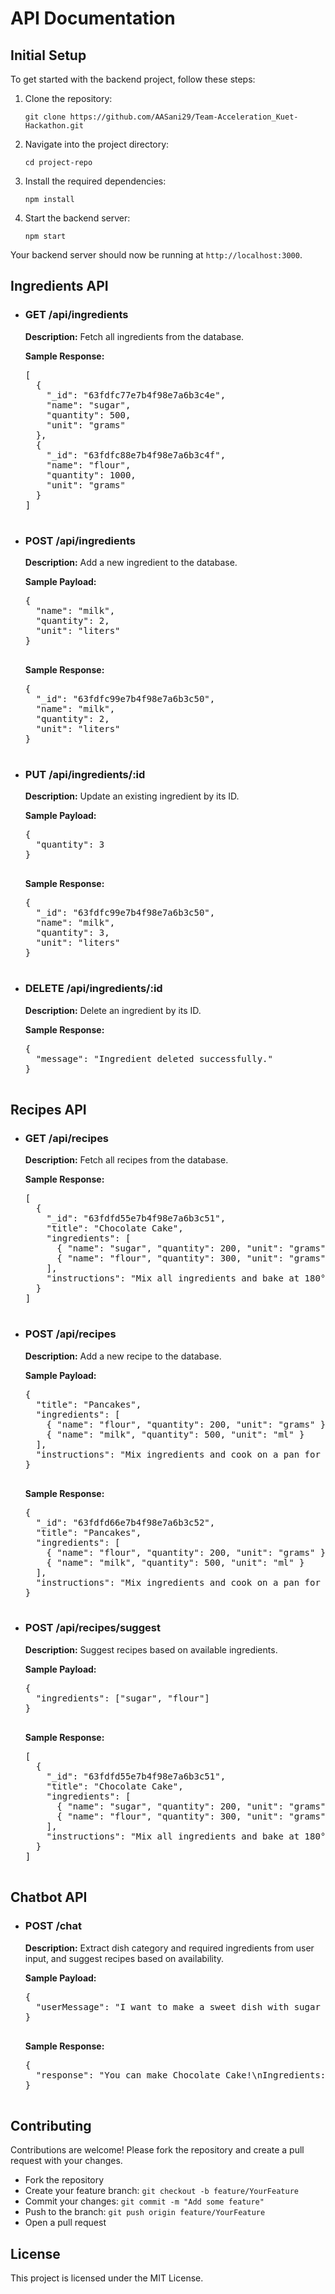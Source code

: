 
<body>
  <h1>API Documentation</h1>
  <div class="api-section">
    <h2>Initial Setup</h2>
    <p>To get started with the backend project, follow these steps:</p>
    <ol>
      <li>Clone the repository:
        <pre><code>git clone https://github.com/AASani29/Team-Acceleration_Kuet-Hackathon.git</code></pre>
      </li>
      <li>Navigate into the project directory:
        <pre><code>cd project-repo</code></pre>
      </li>
      <li>Install the required dependencies:
        <pre><code>npm install</code></pre>
      </li>
      <li>Start the backend server:
        <pre><code>npm start</code></pre>
      </li>
    </ol>
    <p>Your backend server should now be running at <code>http://localhost:3000</code>.</p>
  </div>

  <div class="api-section">
    <h2>Ingredients API</h2>
    <ul>
      <li>
        <h3>GET /api/ingredients</h3>
        <p><strong>Description:</strong> Fetch all ingredients from the database.</p>
        <div class="request"><strong>Sample Response:</strong></div>
        <pre>
[
  {
    "_id": "63fdfc77e7b4f98e7a6b3c4e",
    "name": "sugar",
    "quantity": 500,
    "unit": "grams"
  },
  {
    "_id": "63fdfc88e7b4f98e7a6b3c4f",
    "name": "flour",
    "quantity": 1000,
    "unit": "grams"
  }
]
        </pre>
      </li>
      <li>
        <h3>POST /api/ingredients</h3>
        <p><strong>Description:</strong> Add a new ingredient to the database.</p>
        <div class="request"><strong>Sample Payload:</strong></div>
        <pre>
{
  "name": "milk",
  "quantity": 2,
  "unit": "liters"
}
        </pre>
        <div class="response"><strong>Sample Response:</strong></div>
        <pre>
{
  "_id": "63fdfc99e7b4f98e7a6b3c50",
  "name": "milk",
  "quantity": 2,
  "unit": "liters"
}
        </pre>
      </li>
      <li>
        <h3>PUT /api/ingredients/:id</h3>
        <p><strong>Description:</strong> Update an existing ingredient by its ID.</p>
        <div class="request"><strong>Sample Payload:</strong></div>
        <pre>
{
  "quantity": 3
}
        </pre>
        <div class="response"><strong>Sample Response:</strong></div>
        <pre>
{
  "_id": "63fdfc99e7b4f98e7a6b3c50",
  "name": "milk",
  "quantity": 3,
  "unit": "liters"
}
        </pre>
      </li>
      <li>
        <h3>DELETE /api/ingredients/:id</h3>
        <p><strong>Description:</strong> Delete an ingredient by its ID.</p>
        <div class="response"><strong>Sample Response:</strong></div>
        <pre>
{
  "message": "Ingredient deleted successfully."
}
        </pre>
      </li>
    </ul>
  </div>

  <div class="api-section">
    <h2>Recipes API</h2>
    <ul>
      <li>
        <h3>GET /api/recipes</h3>
        <p><strong>Description:</strong> Fetch all recipes from the database.</p>
        <div class="request"><strong>Sample Response:</strong></div>
        <pre>
[
  {
    "_id": "63fdfd55e7b4f98e7a6b3c51",
    "title": "Chocolate Cake",
    "ingredients": [
      { "name": "sugar", "quantity": 200, "unit": "grams" },
      { "name": "flour", "quantity": 300, "unit": "grams" }
    ],
    "instructions": "Mix all ingredients and bake at 180°C for 30 minutes."
  }
]
        </pre>
      </li>
      <li>
        <h3>POST /api/recipes</h3>
        <p><strong>Description:</strong> Add a new recipe to the database.</p>
        <div class="request"><strong>Sample Payload:</strong></div>
        <pre>
{
  "title": "Pancakes",
  "ingredients": [
    { "name": "flour", "quantity": 200, "unit": "grams" },
    { "name": "milk", "quantity": 500, "unit": "ml" }
  ],
  "instructions": "Mix ingredients and cook on a pan for 5 minutes."
}
        </pre>
        <div class="response"><strong>Sample Response:</strong></div>
        <pre>
{
  "_id": "63fdfd66e7b4f98e7a6b3c52",
  "title": "Pancakes",
  "ingredients": [
    { "name": "flour", "quantity": 200, "unit": "grams" },
    { "name": "milk", "quantity": 500, "unit": "ml" }
  ],
  "instructions": "Mix ingredients and cook on a pan for 5 minutes."
}
        </pre>
      </li>
      <li>
        <h3>POST /api/recipes/suggest</h3>
        <p><strong>Description:</strong> Suggest recipes based on available ingredients.</p>
        <div class="request"><strong>Sample Payload:</strong></div>
        <pre>
{
  "ingredients": ["sugar", "flour"]
}
        </pre>
        <div class="response"><strong>Sample Response:</strong></div>
        <pre>
[
  {
    "_id": "63fdfd55e7b4f98e7a6b3c51",
    "title": "Chocolate Cake",
    "ingredients": [
      { "name": "sugar", "quantity": 200, "unit": "grams" },
      { "name": "flour", "quantity": 300, "unit": "grams" }
    ],
    "instructions": "Mix all ingredients and bake at 180°C for 30 minutes."
  }
]
        </pre>
      </li>
    </ul>
  </div>

  <div class="api-section">
    <h2>Chatbot API</h2>
    <ul>
      <li>
        <h3>POST /chat</h3>
        <p><strong>Description:</strong> Extract dish category and required ingredients from user input, and suggest recipes based on availability.</p>
        <div class="request"><strong>Sample Payload:</strong></div>
        <pre>
{
  "userMessage": "I want to make a sweet dish with sugar and milk."
}
        </pre>
        <div class="response"><strong>Sample Response:</strong></div>
        <pre>
{
  "response": "You can make Chocolate Cake!\nIngredients:\n- sugar: 200 grams\n- milk: 500 ml\nInstructions:\nMix all ingredients and bake at 180°C for 30 minutes."
}
        </pre>
      </li>
    </ul>
  </div>

  <div class="api-section">
    <h2>Contributing</h2>
    <p>Contributions are welcome! Please fork the repository and create a pull request with your changes.</p>
    <ul>
      <li>Fork the repository</li>
      <li>Create your feature branch: <code>git checkout -b feature/YourFeature</code></li>
      <li>Commit your changes: <code>git commit -m "Add some feature"</code></li>
      <li>Push to the branch: <code>git push origin feature/YourFeature</code></li>
      <li>Open a pull request</li>
    </ul>
  </div>

  <div class="api-section">
    <h2>License</h2>
    <p>This project is licensed under the MIT License.</p>
  </div>
</body>
</html>
